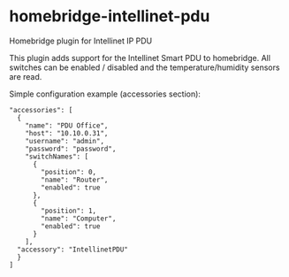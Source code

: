 # homebridge-intellinet-pdu
Homebridge plugin for Intellinet IP PDU

This plugin adds support for the Intellinet Smart PDU to homebridge.
All switches can be enabled / disabled and the temperature/humidity
sensors are read.

Simple configuration example (accessories section):
```
"accessories": [
  {
    "name": "PDU Office",
    "host": "10.10.0.31",
    "username": "admin",
    "password": "password",
    "switchNames": [
      {
        "position": 0,
        "name": "Router",
        "enabled": true
      },
      {
        "position": 1,
        "name": "Computer",
        "enabled": true
      }
    ],
  "accessory": "IntellinetPDU"
  }
]
```
